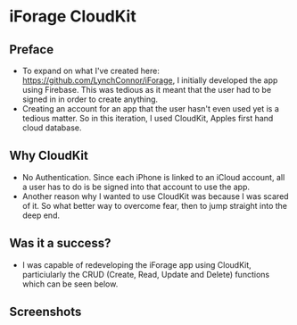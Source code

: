 # iForage CloudKit

## Preface
- To expand on what I've created here: https://github.com/LynchConnor/iForage, I initially developed the app using Firebase. This was tedious
as it meant that the user had to be signed in in order to create anything.
- Creating an account for an app that the user hasn't even used yet is a tedious matter. So in this iteration, I used CloudKit, Apples first hand 
cloud database.

## Why CloudKit
- No Authentication. Since each iPhone is linked to an iCloud account, all a user has to do is be signed into that account to use the app. 
- Another reason why I wanted to use CloudKit was because I was scared of it. So what better way to overcome fear, then to jump straight
into the deep end.

## Was it a success?
- I was capable of redeveloping the iForage app using CloudKit, particiularly the CRUD (Create, Read, Update and Delete) functions which
can be seen below.

## Screenshots
